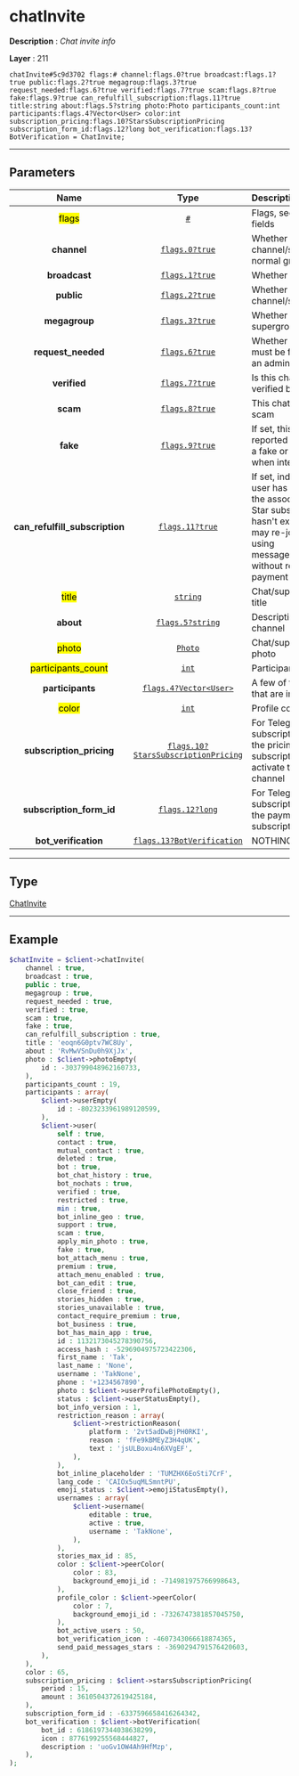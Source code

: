 # chatInvite

**Description** : *Chat invite info*

**Layer** : 211

```tl
chatInvite#5c9d3702 flags:# channel:flags.0?true broadcast:flags.1?true public:flags.2?true megagroup:flags.3?true request_needed:flags.6?true verified:flags.7?true scam:flags.8?true fake:flags.9?true can_refulfill_subscription:flags.11?true title:string about:flags.5?string photo:Photo participants_count:int participants:flags.4?Vector<User> color:int subscription_pricing:flags.10?StarsSubscriptionPricing subscription_form_id:flags.12?long bot_verification:flags.13?BotVerification = ChatInvite;
```

---

## Parameters

| Name | Type | Description |
| :---: | :---: | :--- |
| <mark>flags</mark> | [`#`](type/#) | Flags, see TL conditional fields |
| **channel** | [`flags.0?true`](type/true) | Whether this is a channel/supergroup or a normal group |
| **broadcast** | [`flags.1?true`](type/true) | Whether this is a channel |
| **public** | [`flags.2?true`](type/true) | Whether this is a public channel/supergroup |
| **megagroup** | [`flags.3?true`](type/true) | Whether this is a supergroup |
| **request_needed** | [`flags.6?true`](type/true) | Whether the join request » must be first approved by an administrator |
| **verified** | [`flags.7?true`](type/true) | Is this chat or channel verified by Telegram? |
| **scam** | [`flags.8?true`](type/true) | This chat is probably a scam |
| **fake** | [`flags.9?true`](type/true) | If set, this chat was reported by many users as a fake or scam: be careful when interacting with it |
| **can_refulfill_subscription** | [`flags.11?true`](type/true) | If set, indicates that the user has already paid for the associated Telegram Star subscriptions » and it hasn't expired yet, so they may re-join the channel using messages.importChatInvite without repeating the payment |
| <mark>title</mark> | [`string`](type/string) | Chat/supergroup/channel title |
| **about** | [`flags.5?string`](type/string) | Description of the group of channel |
| <mark>photo</mark> | [`Photo`](type/Photo) | Chat/supergroup/channel photo |
| <mark>participants_count</mark> | [`int`](type/int) | Participant count |
| **participants** | [`flags.4?Vector<User>`](type/User) | A few of the participants that are in the group |
| <mark>color</mark> | [`int`](type/int) | Profile color palette ID |
| **subscription_pricing** | [`flags.10?StarsSubscriptionPricing`](type/StarsSubscriptionPricing) | For Telegram Star subscriptions », contains the pricing of the subscription the user must activate to join the private channel |
| **subscription_form_id** | [`flags.12?long`](type/long) | For Telegram Star subscriptions », the ID of the payment form for the subscription |
| **bot_verification** | [`flags.13?BotVerification`](type/BotVerification) | NOTHING |

---

## Type

[ChatInvite](type/ChatInvite)

---

## Example

```php
$chatInvite = $client->chatInvite(
	channel : true,
	broadcast : true,
	public : true,
	megagroup : true,
	request_needed : true,
	verified : true,
	scam : true,
	fake : true,
	can_refulfill_subscription : true,
	title : 'eoqn6G0ptv7WC8Uy',
	about : 'RvMwVSnDu0h9XjJx',
	photo : $client->photoEmpty(
		id : -303799048962160733,
	),
	participants_count : 19,
	participants : array(
		$client->userEmpty(
			id : -8023233961989120599,
		),
		$client->user(
			self : true,
			contact : true,
			mutual_contact : true,
			deleted : true,
			bot : true,
			bot_chat_history : true,
			bot_nochats : true,
			verified : true,
			restricted : true,
			min : true,
			bot_inline_geo : true,
			support : true,
			scam : true,
			apply_min_photo : true,
			fake : true,
			bot_attach_menu : true,
			premium : true,
			attach_menu_enabled : true,
			bot_can_edit : true,
			close_friend : true,
			stories_hidden : true,
			stories_unavailable : true,
			contact_require_premium : true,
			bot_business : true,
			bot_has_main_app : true,
			id : 1132173045278390756,
			access_hash : -5296904975723422306,
			first_name : 'Tak',
			last_name : 'None',
			username : 'TakNone',
			phone : '+1234567890',
			photo : $client->userProfilePhotoEmpty(),
			status : $client->userStatusEmpty(),
			bot_info_version : 1,
			restriction_reason : array(
				$client->restrictionReason(
					platform : '2vt5adDwBjPH0RKI',
					reason : 'fFe9kBMEyZ3H4qUK',
					text : 'jsULBoxu4n6XVgEF',
				),
			),
			bot_inline_placeholder : 'TUMZHX6EoSti7CrF',
			lang_code : 'CAIOx5uqMLSmntPU',
			emoji_status : $client->emojiStatusEmpty(),
			usernames : array(
				$client->username(
					editable : true,
					active : true,
					username : 'TakNone',
				),
			),
			stories_max_id : 85,
			color : $client->peerColor(
				color : 83,
				background_emoji_id : -714981975766998643,
			),
			profile_color : $client->peerColor(
				color : 7,
				background_emoji_id : -7326747381857045750,
			),
			bot_active_users : 50,
			bot_verification_icon : -4607343066618874365,
			send_paid_messages_stars : -3690294791576420603,
		),
	),
	color : 65,
	subscription_pricing : $client->starsSubscriptionPricing(
		period : 15,
		amount : 3610504372619425184,
	),
	subscription_form_id : -6337596658416264342,
	bot_verification : $client->botVerification(
		bot_id : 6186197344038638299,
		icon : 8776199255568444827,
		description : 'uoGv1OW4Ah9HfMzp',
	),
);
```